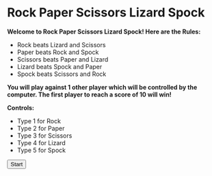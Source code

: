 # Rock Paper Scissors Lizard Spock

<p><b>Welcome to Rock Paper Scissors Lizard Spock! Here are the Rules:</b></p>
<ul>
<li>Rock beats Lizard and Scissors</li>
<li>Paper beats Rock and Spock</li>
<li>Scissors beats Paper and Lizard</li>
<li>Lizard beats Spock and Paper</li>
<li>Spock beats Scissors and Rock</li>  
</ul>

<p><b>You will play against 1 other player which will be controlled by the computer. The first player to reach a score of 10 will win!</b></p>

<p><b>Controls:</b></p>
<ul>
<li>Type 1 for Rock</li>
<li>Type 2 for Paper</li>
<li>Type 3 for Scissors</li>
<li>Type 4 for Lizard</li>
<li>Type 5 for Spock</li>  
</ul>

<button onclick="myFunction()">Start</button>

<p id="demo"></p>

<script>
function myFunction() {
  var userinput = prompt("Please enter a sign.");
  if (userinput != null) {
    document.getElementById("demo").innerHTML =
       (userchoice == 1)
        alert("You have chosen Rock";
} else if (userchoice == 2) {
	alert("You have chosen Paper";
	set userchoice == choice1;
} else if (userchoice == 3) {
        alert("You have chosen Scissors";
	set userchoice == choice1;
} else if (userchoice == 4) {
        alert("You have chosen Lizard";
	set userchoice == choice1;
} else if (userchoice == 5) {
        alert("You have chosen Spock";
	set userchoice == choice1;
}
  }
}
</script>

